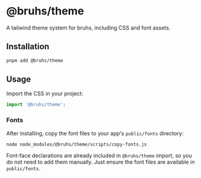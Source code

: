 # @bruhs/theme

A tailwind theme system for bruhs, including CSS and font assets.

## Installation

```sh
pnpm add @bruhs/theme
```

## Usage

Import the CSS in your project:

```js
import '@bruhs/theme';
```

### Fonts

After installing, copy the font files to your app's `public/fonts` directory:

```sh
node node_modules/@bruhs/theme/scripts/copy-fonts.js
```

Font-face declarations are already included in `@bruhs/theme` import, so you do not need to add them manually. Just ensure the font files are available in `public/fonts`. 